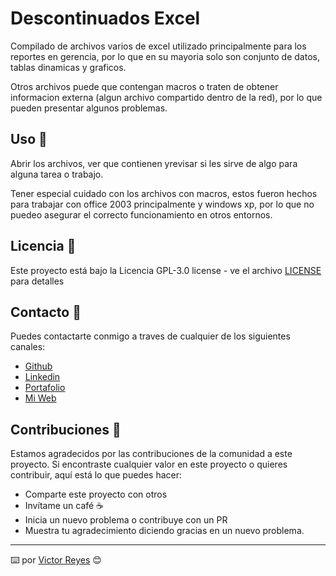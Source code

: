 # Descontinuados Excel
Compilado de archivos varios de excel utilizado principalmente para los reportes en gerencia, por lo que en su mayoria solo son conjunto de datos, tablas dinamicas y graficos.

Otros archivos puede que contengan macros o traten de obtener informacion externa (algun archivo compartido dentro de la red), por lo que pueden presentar algunos problemas.

## Uso 🚀
Abrir los archivos, ver que contienen yrevisar si les sirve de algo para alguna tarea o trabajo.

Tener especial cuidado con los archivos con macros, estos fueron hechos para trabajar con office 2003 principalmente y windows xp, por lo que no puedeo asegurar el correcto funcionamiento en otros entornos.

## Licencia 📄
Este proyecto está bajo la Licencia GPL-3.0 license - ve el archivo [LICENSE](LICENSE) para detalles

## Contacto 📖
Puedes contactarte conmigo a traves de cualquier de los siguientes canales:
- [Github](https://github.com/tenshi98)
- [Linkedin](https://www.linkedin.com/in/victor-reyes-galvez/)
- [Portafolio](https://tenshi98.github.io/portafolio/)
- [Mi Web](https://web.digitalcreations.cl/)

## Contribuciones 🎁
Estamos agradecidos por las contribuciones de la comunidad a este proyecto. Si encontraste cualquier valor en este proyecto o quieres contribuir, aquí está lo que puedes hacer:

- Comparte este proyecto con otros
- Invítame un café ☕
- Inicia un nuevo problema o contribuye con un PR
- Muestra tu agradecimiento diciendo gracias en un nuevo problema.

---

⌨️ por [Victor Reyes](https://github.com/tenshi98) 😊
